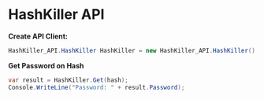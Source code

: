 # HashKiller API

**Create API Client:**
```C#
HashKiller_API.HashKiller HashKiller = new HashKiller_API.HashKiller();
```

**Get Password on Hash**
```C#
var result = HashKiller.Get(hash);
Console.WriteLine("Password: " + result.Password);
``` 
